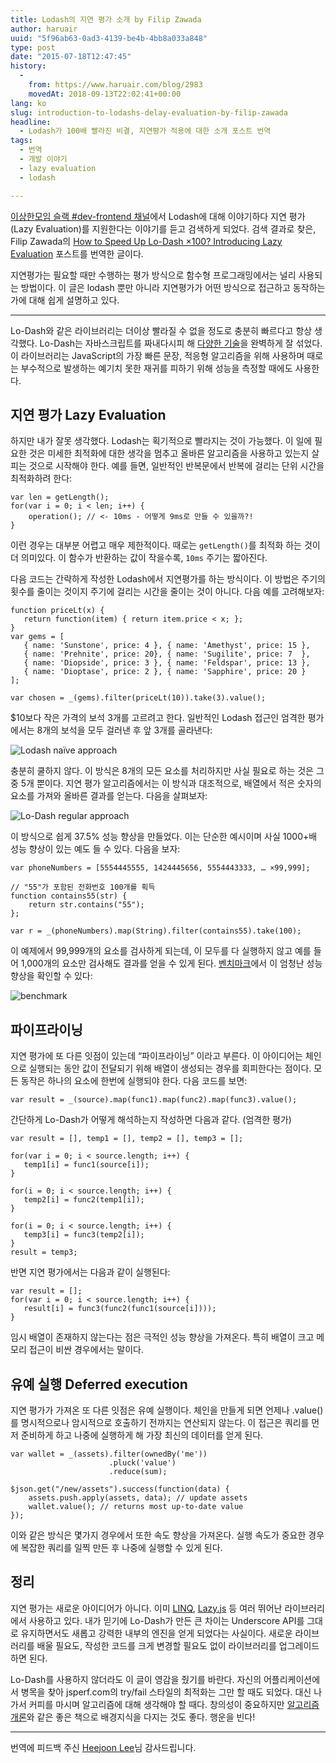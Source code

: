 ```yaml
---
title: Lodash의 지연 평가 소개 by Filip Zawada
author: haruair
uuid: "5f96ab63-0ad3-4139-be4b-4bb8a033a848"
type: post
date: "2015-07-18T12:47:45"
history:
  - 
    from: https://www.haruair.com/blog/2983
    movedAt: 2018-09-13T22:02:41+00:00
lang: ko
slug: introduction-to-lodashs-delay-evaluation-by-filip-zawada
headline:
  - Lodash가 100배 빨라진 비결, 지연평가 적용에 대한 소개 포스트 번역
tags:
  - 번역
  - 개발 이야기
  - lazy evaluation
  - lodash

---
```

[이상한모임 슬랙 #dev-frontend 채널][1]에서 Lodash에 대해 이야기하다 지연 평가(Lazy Evaluation)를 지원한다는 이야기를 듣고 검색하게 되었다. 검색 결과로 찾은, Filip Zawada의 [How to Speed Up Lo-Dash ×100? Introducing Lazy Evaluation][2] 포스트를 번역한 글이다.

지연평가는 필요할 때만 수행하는 평가 방식으로 함수형 프로그래밍에서는 널리 사용되는 방법이다. 이 글은 lodash 뿐만 아니라 지연평가가 어떤 방식으로 접근하고 동작하는가에 대해 쉽게 설명하고 있다.

* * *

Lo-Dash와 같은 라이브러리는 더이상 빨라질 수 없을 정도로 충분히 빠르다고 항상 생각했다. Lo-Dash는 자바스크립트를 짜내다시피 해 [다양한 기술][3]을 완벽하게 잘 섞었다. 이 라이브러리는 JavaScript의 가장 빠른 문장, 적응형 알고리즘을 위해 사용하며 때로는 부수적으로 발생하는 예기치 못한 재귀를 피하기 위해 성능을 측정할 때에도 사용한다.

## 지연 평가 Lazy Evaluation

하지만 내가 잘못 생각했다. Lodash는 획기적으로 빨라지는 것이 가능했다. 이 일에 필요한 것은 미세한 최적화에 대한 생각을 멈추고 올바른 알고리즘을 사용하고 있는지 살피는 것으로 시작해야 한다. 예를 들면, 일반적인 반복문에서 반복에 걸리는 단위 시간을 최적화하려 한다:

    var len = getLength();
    for(var i = 0; i < len; i++) {
        operation(); // <- 10ms - 어떻게 9ms로 만들 수 있을까?!
    }
    

이런 경우는 대부분 어렵고 매우 제한적이다. 때로는 `getLength()`를 최적화 하는 것이 더 의미있다. 이 함수가 반환하는 값이 작을수록, `10ms` 주기는 짧아진다.

다음 코드는 간략하게 작성한 Lodash에서 지연평가를 하는 방식이다. 이 방법은 주기의 횟수를 줄이는 것이지 주기에 걸리는 시간을 줄이는 것이 아니다. 다음 예를 고려해보자:

    function priceLt(x) {
       return function(item) { return item.price < x; };
    }
    var gems = [
       { name: 'Sunstone', price: 4 }, { name: 'Amethyst', price: 15 },
       { name: 'Prehnite', price: 20}, { name: 'Sugilite', price: 7  },
       { name: 'Diopside', price: 3 }, { name: 'Feldspar', price: 13 },
       { name: 'Dioptase', price: 2 }, { name: 'Sapphire', price: 20 }
    ];
    
    var chosen = _(gems).filter(priceLt(10)).take(3).value();
    

$10보다 작은 가격의 보석 3개를 고르려고 한다. 일반적인 Lodash 접근인 엄격한 평가에서는 8개의 보석을 모두 걸러낸 후 앞 3개를 골라낸다:

<img src="/resources/live.staticflickr.com/546/19798213575_6b7b069dff_o.gif?w=660&#038;ssl=1" alt="Lodash naïve approach" />

충분히 쿨하지 않다. 이 방식은 8개의 모든 요소를 처리하지만 사실 필요로 하는 것은 그 중 5개 뿐이다. 지연 평가 알고리즘에서는 이 방식과 대조적으로, 배열에서 적은 숫자의 요소를 가져와 올바른 결과를 얻는다. 다음을 살펴보자:

<img src="/resources/live.staticflickr.com/499/19802991361_f410fb2ae6_o.gif?w=660&#038;ssl=1" alt="Lo-Dash regular approach" />

이 방식으로 쉽게 37.5% 성능 향상을 만들었다. 이는 단순한 예시이며 사실 1000+배 성능 향상이 있는 예도 들 수 있다. 다음을 보자:

    var phoneNumbers = [5554445555, 1424445656, 5554443333, … ×99,999];
    
    // "55"가 포함된 전화번호 100개를 획득
    function contains55(str) {
        return str.contains("55");
    };
    
    var r = _(phoneNumbers).map(String).filter(contains55).take(100);
    

이 예제에서 99,999개의 요소를 검사하게 되는데, 이 모두를 다 실행하지 않고 예를 들어 1,000개의 요소만 검사해도 결과를 얻을 수 있게 된다. [벤치마크][4]에서 이 엄청난 성능 향상을 확인할 수 있다:

<img src="/resources/live.staticflickr.com/364/19175603254_2f9dd00382_o.webp?w=660&#038;ssl=1" alt="benchmark" />

## 파이프라이닝

지연 평가에 또 다른 잇점이 있는데 &#8220;파이프라이닝&#8221; 이라고 부른다. 이 아이디어는 체인으로 실행되는 동안 값이 전달되기 위해 배열이 생성되는 경우를 회피한다는 점이다. 모든 동작은 하나의 요소에 한번에 실행되야 한다. 다음 코드를 보면:

    var result = _(source).map(func1).map(func2).map(func3).value();
    

간단하게 Lo-Dash가 어떻게 해석하는지 작성하면 다음과 같다. (엄격한 평가)

    var result = [], temp1 = [], temp2 = [], temp3 = [];
    
    for(var i = 0; i < source.length; i++) {
       temp1[i] = func1(source[i]);
    }
    
    for(i = 0; i < source.length; i++) {
       temp2[i] = func2(temp1[i]);
    }
    
    for(i = 0; i < source.length; i++) {
       temp3[i] = func3(temp2[i]);
    }
    result = temp3;
    

반면 지연 평가에서는 다음과 같이 실행된다:

    var result = [];
    for(var i = 0; i < source.length; i++) {
       result[i] = func3(func2(func1(source[i])));
    }
    

임시 배열이 존재하지 않는다는 점은 극적인 성능 향상을 가져온다. 특히 배열이 크고 메모리 접근이 비싼 경우에서는 말이다.

## 유예 실행 Deferred execution

지연 평가가 가져온 또 다른 잇점은 유예 실행이다. 체인을 만들게 되면 언제나 .value()를 명시적으로나 암시적으로 호출하기 전까지는 연산되지 않는다. 이 접근은 쿼리를 먼저 준비하게 하고 나중에 실행하게 해 가장 최신의 데이터를 얻게 된다.

    var wallet = _(assets).filter(ownedBy('me'))
                          .pluck('value')
                          .reduce(sum);
    
    $json.get("/new/assets").success(function(data) {
        assets.push.apply(assets, data); // update assets
        wallet.value(); // returns most up-to-date value
    });
    

이와 같은 방식은 몇가지 경우에서 또한 속도 향상을 가져온다. 실행 속도가 중요한 경우에 복잡한 쿼리를 일찍 만든 후 나중에 실행할 수 있게 된다.

## 정리

지연 평가는 새로운 아이디어가 아니다. 이미 [LINQ][5], [Lazy.js][6] 등 여러 뛰어난 라이브러리에서 사용하고 있다. 내가 믿기에 Lo-Dash가 만든 큰 차이는 Underscore API를 그대로 유지하면서도 새롭고 강력한 내부의 엔진을 얻게 되었다는 사실이다. 새로운 라이브러리를 배울 필요도, 작성한 코드를 크게 변경할 필요도 없이 라이브러리를 업그레이드하면 된다.

Lo-Dash를 사용하지 않더라도 이 글이 영감을 줬기를 바란다. 자신의 어플리케이션에서 병목을 찾아 jsperf.com의 try/fail 스타일의 최적화는 그만 할 때도 되었다. 대신 나가서 커피를 마시며 알고리즘에 대해 생각해야 할 때다. 창의성이 중요하지만 [알고리즘 개론][7]와 같은 좋은 책으로 배경지식을 다지는 것도 좋다. 행운을 빈다!

* * *

번역에 피드백 주신 [Heejoon Lee][8]님 감사드립니다.

 [1]: http://blog.weirdx.io/about/
 [2]: http://filimanjaro.com/blog/2014/introducing-lazy-evaluation/
 [3]: https://www.youtube.com/watch?v=NthmeLEhDDM
 [4]: http://jsperf.com/lazy-demo
 [5]: https://en.wikipedia.org/wiki/Language_Integrated_Query
 [6]: http://danieltao.com/lazy.js/
 [7]: http://mitpress.mit.edu/books/introduction-algorithms
 [8]: https://twitter.com/galadbran